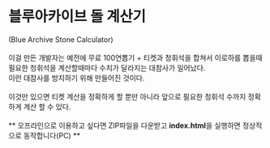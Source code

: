 # 블루아카이브 돌 계산기
(Blue Archive Stone Calculator)
<br>
<br>
이걸 만든 개발자는 예전에 무료 100연뽑기 + 티켓과 청휘석을 합쳐서 이로하를 뽑을때 필요한 청휘석을 계산할때마다 수치가 달라지는 대참사가 일어났다. <br>
이런 대참사를 방지하기 위해 만들어진 것이다.
<br>
<br>
이것만 있으면 티켓 계산을 정확하게 할 뿐만 아니라 앞으로 필요한 청휘석 수까지 정확하게 계산 할 수 있다.
<br>
<br>
** 오프라인으로 이용하고 싶다면 ZIP파일을 다운받고 **index.html**을 실행하면 정상적으로 동작합니다(PC) ** 
